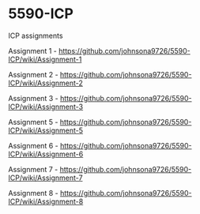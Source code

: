 # 5590-ICP
ICP assignments


Assignment 1 - https://github.com/johnsona9726/5590-ICP/wiki/Assignment-1

Assignment 2 - https://github.com/johnsona9726/5590-ICP/wiki/Assignment-2

Assignment 3 - https://github.com/johnsona9726/5590-ICP/wiki/Assignment-3

Assignment 5 - https://github.com/johnsona9726/5590-ICP/wiki/Assignment-5

Assignment 6 - https://github.com/johnsona9726/5590-ICP/wiki/Assignment-6

Assignment 7 - https://github.com/johnsona9726/5590-ICP/wiki/Assignment-7

Assignment 8 - https://github.com/johnsona9726/5590-ICP/wiki/Assignment-8
